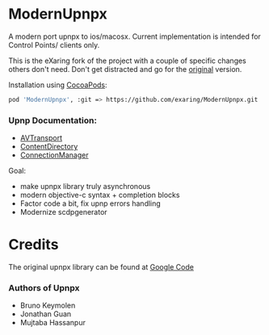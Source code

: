 ModernUpnpx
===========
A modern port upnpx to ios/macosx. Current implementation is intended for
Control Points/ clients only.

This is the eXaring fork of the project with a couple of specific changes
others don't need. Don't get distracted and go for the
[original](https://github.com/gpinigin/ModernUpnpx) version.

Installation using [CocoaPods](http://cocoapods.org/):
``` bash
pod 'ModernUpnpx', :git => https://github.com/exaring/ModernUpnpx.git
```

### Upnp Documentation:
* [AVTransport](http://www.upnp.org/specs/av/UPnP-av-AVTransport-v1-Service.pdf)
* [ContentDirectory](http://www.upnp.org/specs/av/UPnP-av-ContentDirectory-v1-Service.pdf)
* [ConnectionManager](http://www.upnp.org/specs/av/UPnP-av-ConnectionManager-v1-Service.pdf)
 

Goal:
 * make upnpx library truly asynchronous
 * modern objective-c syntax + completion blocks
 * Factor code a bit, fix upnp errors handling
 * Modernize scdpgenerator


Credits
==========
The original upnpx library can be found at [Google Code](http://code.google.com/p/upnpx/)

### Authors of Upnpx
* Bruno Keymolen
* Jonathan Guan
* Mujtaba Hassanpur
